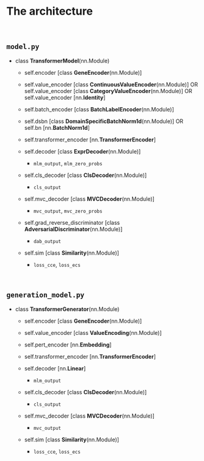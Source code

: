 # The architecture

<br>

## `model.py`

- class **TransformerModel**(nn.Module)

	- self.encoder [class **GeneEncoder**(nn.Module)]
	- self.value_encoder [class **ContinuousValueEncoder**(nn.Module)] OR self.value_encoder [class **CategoryValueEncoder**(nn.Module)] OR self.value_encoder [nn.**Identity**]
	- self.batch_encoder [class **BatchLabelEncoder**(nn.Module)]
	- self.dsbn [class **DomainSpecificBatchNorm1d**(nn.Module)] OR self.bn [nn.**BatchNorm1d**]
	- self.transformer_encoder [nn.**TransformerEncoder**]


	- self.decoder [class **ExprDecoder**(nn.Module)]
		- `mlm_output`, `mlm_zero_probs`
	- self.cls_decoder [class **ClsDecoder**(nn.Module)]
		- `cls_output`
	- self.mvc_decoder [class **MVCDecoder**(nn.Module)]
		- `mvc_output`, `mvc_zero_probs`
	- self.grad_reverse_discriminator [class **AdversarialDiscriminator**(nn.Module)]
		- `dab_output`
	- self.sim [class **Similarity**(nn.Module)]
		- `loss_cce`, `loss_ecs`

<br>

## `generation_model.py`

- class **TransformerGenerator**(nn.Module)

	- self.encoder [class **GeneEncoder**(nn.Module)]
	- self.value_encoder [class **ValueEncoding**(nn.Module)]
	- self.pert_encoder [nn.**Embedding**]
	- self.transformer_encoder [nn.**TransformerEncoder**]


	- self.decoder [nn.**Linear**]
		- `mlm_output`
	- self.cls_decoder [class **ClsDecoder**(nn.Module)]
		- `cls_output`
	- self.mvc_decoder [class **MVCDecoder**(nn.Module)]
		- `mvc_output`
	- self.sim [class **Similarity**(nn.Module)]
		- `loss_cce`, `loss_ecs`

<br>

